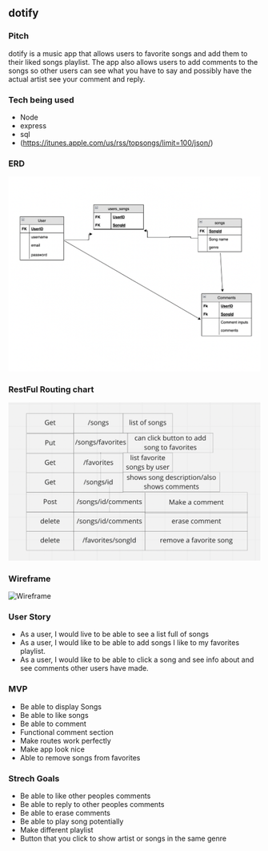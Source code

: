 ## dotify

### Pitch

dotify is a music app that allows users to favorite songs and add them to their liked songs playlist. The app also allows users to add comments to the songs so other users can see what you have to say and possibly have the actual artist see your comment and reply. 

### Tech being used

* Node 
* express
* sql
* (https://itunes.apple.com/us/rss/topsongs/limit=100/json/)

### ERD
![ERD](./img/ERD.png)

### RestFul Routing chart
![RRC](./img/Routes.png)

### Wireframe
![Wireframe](https://imgur.com/IUL0M0i.png)

### User Story 

* As a user, I would live to be able to see a list full of songs 
* As a user, I would like to be able to add songs I like to my favorites playlist. 
* As a user, I would like to be able to click a song and see info about and see comments other users have made.

### MVP 

* Be able to display Songs
* Be able to like songs
* Be able to comment
* Functional comment section
* Make routes work perfectly
* Make app look nice
* Able to remove songs from favorites

### Strech Goals

* Be able to like other peoples comments
* Be able to reply to other peoples comments
* Be able to erase comments
* Be able to play song potentially
* Make different playlist
* Button that you click to show artist or songs in the same genre
